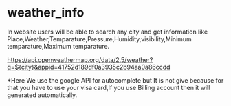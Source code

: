 # weather_info

In website users will be able to search any city and get information like Place,Weather,Temparature,Pressure,Humidity,visibility,Minimum temparature,Maximum temparature.

https://api.openweathermap.org/data/2.5/weather?q=${city}&appid=41752d189df0a3935c2b94aa0a86ccdd


*Here We use the google API for autocomplete but It is not give because for that you have to use your visa card,If you use Billing account then it will generated automatically.

